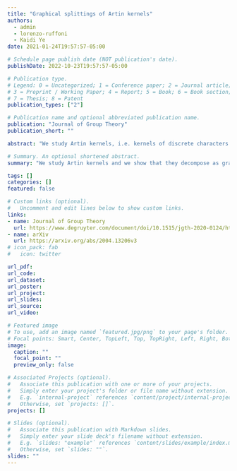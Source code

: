 ```yaml
---
title: "Graphical splittings of Artin kernels"
authors:
  - admin
  - lorenzo-ruffoni
  - Kaidi Ye
date: 2021-01-24T19:57:57-05:00

# Schedule page publish date (NOT publication's date).
publishDate: 2022-10-23T19:57:57-05:00

# Publication type.
# Legend: 0 = Uncategorized; 1 = Conference paper; 2 = Journal article;
# 3 = Preprint / Working Paper; 4 = Report; 5 = Book; 6 = Book section;
# 7 = Thesis; 8 = Patent
publication_types: ["2"]

# Publication name and optional abbreviated publication name.
publication: "Journal of Group Theory"
publication_short: ""

abstract: "We study Artin kernels, i.e. kernels of discrete characters of right-angled Artin groups, and we show that they decompose as graphs of groups in a way that can be explicitly computed from the underlying graph. When the underlying graph is chordal, we show that every such subgroup either surjects to an infinitely generated free group or is a generalized Baumslag–Solitar group of variable rank. In particular, for block graphs (e.g. trees), we obtain an explicit rank formula and discuss some features of the space of fibrations of the associated right-angled Artin group."

# Summary. An optional shortened abstract.
summary: "We study Artin kernels and we show that they decompose as graphs of groups in a way that can be explicitly computed from the underlying graph."

tags: []
categories: []
featured: false

# Custom links (optional).
#   Uncomment and edit lines below to show custom links.
links:
- name: Journal of Group Theory
  url: https://www.degruyter.com/document/doi/10.1515/jgth-2020-0124/html
- name: arXiv
  url: https://arxiv.org/abs/2004.13206v3
# icon_pack: fab
#   icon: twitter

url_pdf:
url_code:
url_dataset:
url_poster:
url_project:
url_slides:
url_source:
url_video:

# Featured image
# To use, add an image named `featured.jpg/png` to your page's folder.
# Focal points: Smart, Center, TopLeft, Top, TopRight, Left, Right, BottomLeft, Bottom, BottomRight.
image:
  caption: ""
  focal_point: ""
  preview_only: false

# Associated Projects (optional).
#   Associate this publication with one or more of your projects.
#   Simply enter your project's folder or file name without extension.
#   E.g. `internal-project` references `content/project/internal-project/index.md`.
#   Otherwise, set `projects: []`.
projects: []

# Slides (optional).
#   Associate this publication with Markdown slides.
#   Simply enter your slide deck's filename without extension.
#   E.g. `slides: "example"` references `content/slides/example/index.md`.
#   Otherwise, set `slides: ""`.
slides: ""
---
```

